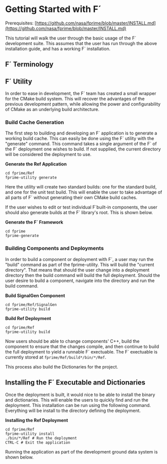 # Getting Started with F´

Prerequisites: [https://github.com/nasa/fprime/blob/master/INSTALL.md](https://github.com/nasa/fprime/blob/master/INSTALL.md)

This tutorial will walk the user through the basic usage of the F´ development suite. This assumes that the user has run
through the above installation guide, and has a working F´ installation.

## F´ Terminology


## F´ Utility

In order to ease in development, the F´ team has created a small wrapper for the CMake build system. This will recover the
advantages of the previous development pattern, while allowing the power and configurability of CMake as an underlying
build architecture.

### Build Cache Generation

The first step to building and developing an F´ application is to generate a working build cache. This can easily be done
using the F´ utility with the "generate" command. This command takes a single argument of the F´ of the F´ deployment one
wishes to build.  If not supplied, the current directory will be considered the deployment to use.

**Generate the Ref Application**
```
cd fprime/Ref
fprime-utility generate
```

Here the utility will create two standard builds: one for the standard build, and one for the unit test build. This will enable
the user to take advantage of all parts of F´ without generating their own CMake build caches.

If the user wishes to edit or test individual F´built-in components, the user should also generate builds at the F´ library's
root. This is shown below.

**Generate the F´ Framework**
```
cd fprime
fprime-generate
```

### Building Components and Deployments

In order to build a component or deployment with F´, a user may run the "build" command as part of the fprime-utility. This
will build the "current directory". That means that should the user change into a deployment directory then the build command
will build the full deployment. Should the user desire to build a component, navigate into the directory and run the build
command.

**Build SignalGen Component**
```
cd fprime/Ref/SignalGen
fprime-utility build
```

**Build Ref Deployment**
```
cd fprime/Ref
fprime-utility build
```

Now users should be able to change components' C++, build the component to ensure that the changes compile, and then continue
to build the full deployment to yield a runnable F´ exectuable. The F´ exectuable is currently stored at
`fprime/Ref/build*/bin/*/Ref`.

This process also build the Dictionaries for the project.

## Installing the F´ Executable and Dictionaries

Once the deployment is built, it would nice to be able to install the binary and dictionaries. This will enable the users to
quickly find and run the deployment. This installation can be run using the following command. Everything will be install to
the directory defining the deployment.

**Installing the Ref Deployment**
```
cd fprime/Ref
fprime-utility install
./bin/*/Ref # Run the deployment
CTRL-C # Exit the application
```
Running the application as part of the development ground data system is shown below.






